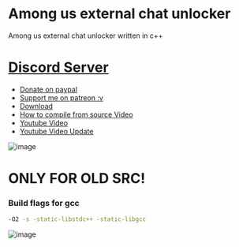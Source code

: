 # Among us external chat unlocker
Among us external chat unlocker written in c++
# [Discord Server](https://discord.gg/QfVKWCeRtN)
- [Donate on paypal](https://www.paypal.com/donate?hosted_button_id=PTRYHABP7FHGN)
- [Support me on patreon :v](https://www.patreon.com/Vili69)
- [Download](https://github.com/Vili1/Among-us-Free-Chat-unlocker/releases/)
- [How to compile from source Video](https://youtu.be/Xg9KLTM688c)
- [Youtube Video](https://youtu.be/K7Pa2PbEvzY)
- [Youtube Video Update](https://youtu.be/Nor549tiOT4)

![image](https://user-images.githubusercontent.com/42891941/131033514-437fabc7-0960-480e-8677-13ab16c450c9.png)


# ONLY FOR OLD SRC!

### Build flags for gcc
```bash 
-O2 -s -static-libstdc++ -static-libgcc
```
![image](https://user-images.githubusercontent.com/42891941/125162903-1729f580-e193-11eb-9564-678d63b7ad2c.png)
